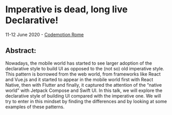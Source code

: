 # Imperative is dead, long live Declarative!


11-12 June 2020 - [Codemotion Rome](https://events.codemotion.com/conferences/rome/2020/speaker/4468/)

## Abstract:
Nowadays, the mobile world has started to see larger adoption of the declarative style to build UI as opposed to the (not so) old imperative style. This pattern is borrowed from the web world, from frameworks like React and Vue.js and it started to appear in the mobile world first with React Native, then with Flutter and finally, it captured the attention of the “native world” with Jetpack Compose and Swift UI.
In this talk, we will explore the declarative style of building UI compared with the imperative one. We will try to enter in this mindset by finding the differences and by looking at some examples of these patterns.